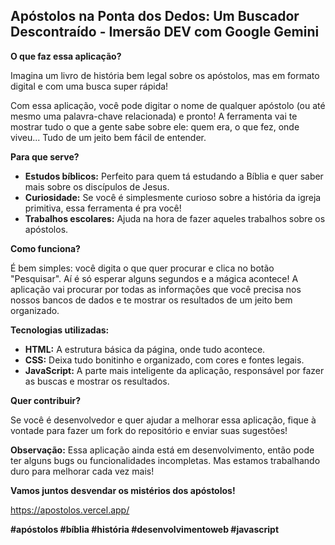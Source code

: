## Apóstolos na Ponta dos Dedos: Um Buscador Descontraído - Imersão DEV com Google Gemini

**O que faz essa aplicação?**

Imagina um livro de história bem legal sobre os apóstolos, mas em formato digital e com uma busca super rápida! 

Com essa aplicação, você pode digitar o nome de qualquer apóstolo (ou até mesmo uma palavra-chave relacionada) e pronto! A ferramenta vai te mostrar tudo o que a gente sabe sobre ele: quem era, o que fez, onde viveu... Tudo de um jeito bem fácil de entender.

**Para que serve?**

* **Estudos bíblicos:** Perfeito para quem tá estudando a Bíblia e quer saber mais sobre os discípulos de Jesus.
* **Curiosidade:** Se você é simplesmente curioso sobre a história da igreja primitiva, essa ferramenta é pra você!
* **Trabalhos escolares:** Ajuda na hora de fazer aqueles trabalhos sobre os apóstolos. 

**Como funciona?**

É bem simples: você digita o que quer procurar e clica no botão "Pesquisar". Aí é só esperar alguns segundos e a mágica acontece! A aplicação vai procurar por todas as informações que você precisa nos nossos bancos de dados e te mostrar os resultados de um jeito bem organizado.

**Tecnologias utilizadas:**

* **HTML:** A estrutura básica da página, onde tudo acontece.
* **CSS:** Deixa tudo bonitinho e organizado, com cores e fontes legais.
* **JavaScript:** A parte mais inteligente da aplicação, responsável por fazer as buscas e mostrar os resultados.

**Quer contribuir?**

Se você é desenvolvedor e quer ajudar a melhorar essa aplicação, fique à vontade para fazer um fork do repositório e enviar suas sugestões! 

**Observação:** Essa aplicação ainda está em desenvolvimento, então pode ter alguns bugs ou funcionalidades incompletas. Mas estamos trabalhando duro para melhorar cada vez mais!

**Vamos juntos desvendar os mistérios dos apóstolos!** 

<https://apostolos.vercel.app/>

**#apóstolos #bíblia #história #desenvolvimentoweb #javascript**
